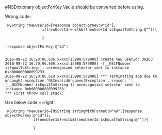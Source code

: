 #NSDictionary objectForKey Vaule should be converted before using.

Wrong code:

	 NSString *newUserId=[response objectForKey:@"id"];
	                 if(newUserId!=nil&&![newUserId isEqualToString:@""]){
	                 
	                 }
 
	[response objectForKey:@"id"]


	2016-08-22 16:20:06.606 xxxxx[15988:579080] create new userId: 39203
	2016-08-22 16:20:06.606 xxxxx[15988:579080] -[__NSCFNumber isEqualToString:]: unrecognized selector sent to instance 0xb000000000099233
	2016-08-22 16:20:06.614 xxxxx[15988:579080] *** Terminating app due to uncaught exception 'NSInvalidArgumentException', reason: '-[__NSCFNumber isEqualToString:]: unrecognized selector sent to instance 0xb000000000099233'
	*** First throw call stack:
	
	
Use below code ==right:  

	 NSString *newUserId=[NSString stringWithFormat:@"%@",[response objectForKey:@"id"]];
                 if(newUserId!=nil&&![newUserId isEqualToString:@""]){
                 
                 }